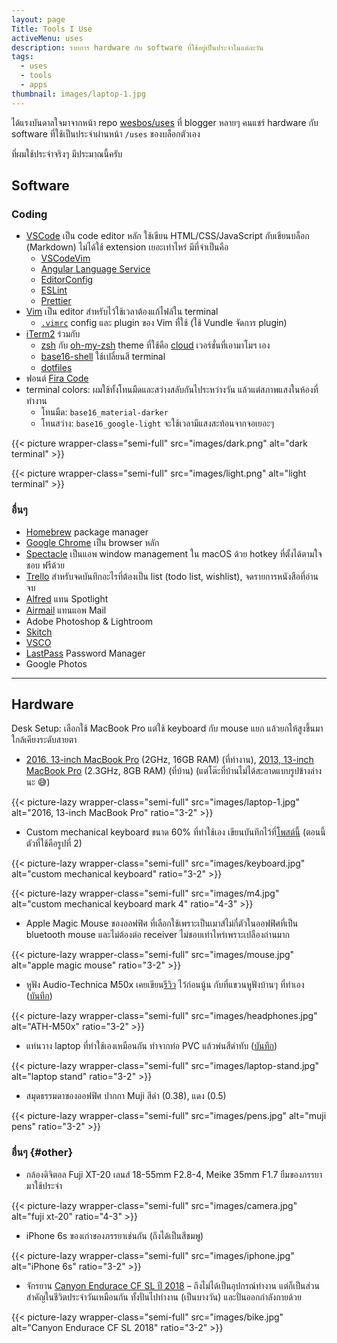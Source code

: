 ```yaml
---
layout: page
Title: Tools I Use
activeMenu: uses
description: รายการ hardware กับ software ที่ใช้อยู่เป็นประจำในแต่ละวัน
tags:
  - uses
  - tools
  - apps
thumbnail: images/laptop-1.jpg
---
```


ได้แรงบันดาลใจมาจากหน้า repo [wesbos/uses](https://github.com/wesbos/awesome-uses) ที่ blogger หลายๆ คนแชร์ hardware กับ software ที่ใช้เป็นประจำผ่านหน้า `/uses` ของบล็อกตัวเอง

ที่ผมใช้ประจำจริงๆ มีประมาณนี้ครับ

## Software

### Coding

- [VSCode](https://code.visualstudio.com/) เป็น code editor หลัก ใช้เขียน HTML/CSS/JavaScript กับเขียนบล็อก (Markdown) ไม่ได้ใช้ extension เยอะเท่าไหร่ มีที่จำเป็นคือ
  - [VSCodeVim](https://github.com/VSCodeVim/Vim)
  - [Angular Language Service](https://github.com/angular/vscode-ng-language-service)
  - [EditorConfig](https://github.com/editorconfig/editorconfig-vscode)
  - [ESLint](https://github.com/Microsoft/vscode-eslint)
  - [Prettier](https://github.com/prettier/prettier-vscode)
- [Vim](https://www.vim.org/) เป็น editor สำหรับไว้ใช้เวลาต้องแก้ไฟล์ใน terminal
  - [`.vimrc`](https://github.com/armno/dotfiles/blob/master/.vimrc) config และ plugin ของ Vim ที่ใช้ (ใช้ Vundle จัดการ plugin)
- [iTerm2](https://www.iterm2.com/version3.html) ร่วมกับ
  - [zsh](https://www.zsh.org/) กับ [oh-my-zsh](https://ohmyz.sh/) theme ที่ใช้คือ [cloud](https://github.com/armno/dotfiles/blob/master/cloud-armno.zsh-theme) เวอร์ชั่นที่เอามาโมฯ เอง
  - [base16-shell](https://github.com/chriskempson/base16-shell) ใช้เปลี่ยนสี terminal
  - [dotfiles ](https://github.com/armno/dotfiles)
- ฟอนต์ [Fira Code](https://armno.in.th/2017/08/10/fira-code-font-for-coding/)
- terminal colors: ผมใช้ทั้งโทนมืดและสว่างสลับกันไประหว่างวัน แล้วแต่สภาพแสงในห้องที่ทำงาน
  - โทนมืด: `base16_material-darker`
  - โทนสว่าง: `base16_google-light` จะใช้เวลามีแสงสะท้อนจากจอเยอะๆ

{{< picture wrapper-class="semi-full" src="images/dark.png" alt="dark terminal" >}}

{{< picture wrapper-class="semi-full" src="images/light.png" alt="light terminal" >}}

### อื่นๆ

- [Homebrew](https://brew.sh/) package manager
- [Google Chrome](https://www.google.com/chrome/) เป็น browser หลัก
- [Spectacle](https://www.spectacleapp.com/) เป็นแอพ window management ใน macOS ด้วย hotkey ที่ตั้งได้ตามใจชอบ ฟรีด้วย
- [Trello](https://trello.com) สำหรับจดบันทึกอะไรที่ต้องเป็น list (todo list, wishlist), จดรายการหนังสือที่อ่านจบ
- [Alfred](https://www.alfredapp.com/) แทน Spotlight
- [Airmail](https://airmailapp.com/) แทนแอพ Mail
- Adobe Photoshop & Lightroom
- [Skitch](https://evernote.com/products/skitch)
- [VSCO](https://vsco.co/)
- [LastPass](https://lastpass.com) Password Manager
- Google Photos

-----

## Hardware

Desk Setup: เลือกใช้ MacBook Pro แต่ใช้ keyboard กับ mouse แยก แล้วยกให้สูงขึ้นมาใกล้เคียงระดับสายตา

- [2016, 13-inch MacBook Pro](https://support.apple.com/kb/SP747?locale=en_US) (2GHz, 16GB RAM) (ที่ทำงาน),
  [2013, 13-inch MacBook Pro](https://support.apple.com/kb/SP691?locale=en_US) (2.3GHz, 8GB RAM) (ที่บ้าน) (แต่โต๊ะที่บ้านไม่ได้สะอาดแบบรูปข้างล่างนะ 😅)

{{< picture-lazy wrapper-class="semi-full" src="images/laptop-1.jpg" alt="2016, 13-inch MacBook Pro" ratio="3-2" >}}

- Custom mechanical keyboard ขนาด 60% ที่ทำใช้เอง เขียนบันทึกไว้ที่[โพสต์นี้](https://armno.in.th/2019/05/01/custom-mechanical-keyboard-build-2/) (ตอนนี้ตัวที่ใช้คือรูปที่ 2)

{{< picture-lazy wrapper-class="semi-full" src="images/keyboard.jpg" alt="custom mechanical keyboard" ratio="3-2" >}}

{{< picture-lazy wrapper-class="semi-full" src="images/m4.jpg" alt="custom mechanical keyboard mark 4" ratio="4-3" >}}

- Apple Magic Mouse ของออฟฟิศ ที่เลือกใช้เพราะเป็นเมาส์ไม่กี่ตัวในออฟฟิศที่เป็น bluetooth mouse และไม่ต้องต่อ receiver ไม่ชอบเท่าไหร่เพราะเปลืองถ่านมาก

{{< picture-lazy wrapper-class="semi-full" src="images/mouse.jpg" alt="apple magic mouse" ratio="3-2" >}}

- หูฟัง Audio-Technica M50x เคยเขียน[รีวิว](https://armno.in.th/2015/08/04/audio-technica-ath-m50x/) ไว้ก่อนนู้น กับที่แขวนหูฟังบ้านๆ ที่ทำเอง ([บันทึก](https://armno.wordpress.com/2013/05/09/746-headphone-stand/))

{{< picture-lazy wrapper-class="semi-full" src="images/headphones.jpg" alt="ATH-M50x" ratio="3-2" >}}

- แท่นวาง laptop ที่ทำใช้เองเหมือนกัน ทำจากท่อ PVC แล้วพ่นสีดำทับ ([บันทึก](https://armno.wordpress.com/2019/05/08/850-pvc/))

{{< picture-lazy wrapper-class="semi-full" src="images/laptop-stand.jpg" alt="laptop stand" ratio="3-2" >}}

- สมุดธรรมดาของออฟฟิศ ปากกา Muji สีดำ (0.38), แดง (0.5)

{{< picture-lazy wrapper-class="semi-full" src="images/pens.jpg" alt="muji pens" ratio="3-2" >}}


### อื่นๆ {#other}

- กล้องดิจิตอล Fuji XT-20 เลนส์ 18-55mm F2.8-4, Meike 35mm F1.7 ยืมของภรรยามาใช้ประจำ

{{< picture-lazy wrapper-class="semi-full" src="images/camera.jpg" alt="fuji xt-20" ratio="4-3" >}}

- iPhone 6s ของเก่าของภรรยาเช่นกัน (ถึงได้เป็นสีชมพู)

{{< picture-lazy wrapper-class="semi-full" src="images/iphone.jpg" alt="iPhone 6s" ratio="3-2" >}}

- จักรยาน [Canyon Endurace CF SL ปี 2018](https://armno.in.th/2019/01/28/ordering-a-canyon-bike-review/) &ndash; ถึงไม่ได้เป็นอุปกรณ์ทำงาน แต่ก็เป็นส่วนสำคัญในชีวิตประจำวันเหมือนกัน ทั้งปั่นไปทำงาน (เป็นบางวัน) และปั่นออกกำลังกายด้วย

{{< picture-lazy wrapper-class="semi-full" src="images/bike.jpg" alt="Canyon Endurace CF SL 2018" ratio="3-2" >}}
